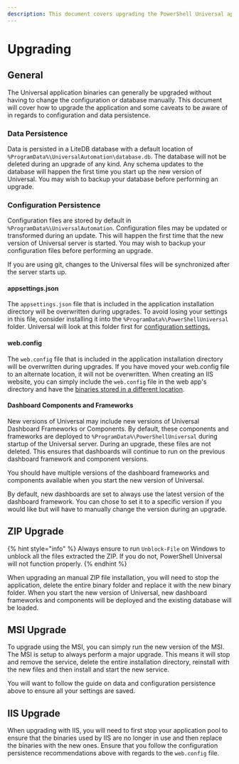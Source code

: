 ```yaml
---
description: This document covers upgrading the PowerShell Universal application.
---
```


# Upgrading

## General

The Universal application binaries can generally be upgraded without having to change the configuration or database manually. This document will cover how to upgrade the application and some caveats to be aware of in regards to configuration and data persistence. 

### Data Persistence

Data is persisted in a LiteDB database with a default location of `%ProgramData%\UniversalAutomation\database.db`. The database will not be deleted during an upgrade of any kind. Any schema updates to the database will happen the first time you start up the new version of Universal. You may wish to backup your database before performing an upgrade. 

### Configuration Persistence

Configuration files are stored by default in `%ProgramData%\UniversalAutomation`. Configuration files may be updated or transformed during an update. This will happen the first time that the new version of Universal server is started. You may wish to backup your configuration files before performing an upgrade. 

If you are using git, changes to the Universal files will be synchronized after the server starts up. 

#### appsettings.json

The `appsettings.json` file that is included in the application installation directory will be overwritten during upgrades. To avoid losing your settings in this file, consider installing it into the `%ProgramData%\PowerShellUniversal` folder. Universal will look at this folder first for [configuration settings. ](../../config/settings.md#programdata-appsettings-json)

#### web.config

The `web.config` file that is included in the application installation directory will be overwritten during upgrades. If you have moved your web.config file to an alternate location, it will not be overwritten. When creating an IIS website, you can simply include the `web.config` file in the web app's directory and have the [binaries stored in a different location](../../config/hosting/hosting-iis.md). 

#### Dashboard Components and Frameworks

New versions of Universal may include new versions of Universal Dashboard Frameworks or Components. By default, these components and frameworks are deployed to `%ProgramData%\PowerShellUniversal` during startup of the Universal server. During an upgrade, these files are not deleted. This ensures that dashboards will continue to run on the previous dashboard framework and component versions. 

You should have multiple versions of the dashboard frameworks and components available when you start the new version of Universal.

By default, new dashboards are set to always use the latest version of the dashboard framework. You can chose to set it to a specific version if you would like but will have to manually change the version during an upgrade. 

## ZIP Upgrade

{% hint style="info" %}
Always ensure to run `Unblock-File` on Windows to unblock all the files extracted the ZIP. If you do not, PowerShell Universal will not function properly.
{% endhint %}

When upgrading an manual ZIP file installation, you will need to stop the application, delete the entire binary folder and replace it with the new binary folder. When you start the new version of Universal, new dashboard frameworks and components will be deployed and the existing database will be loaded. 

## MSI Upgrade

To upgrade using the MSI, you can simply run the new version of the MSI. The MSI is setup to always perform a major upgrade. This means it will stop and remove the service, delete the entire installation directory, reinstall with the new files and then install and start the new service. 

You will want to follow the guide on data and configuration persistence above to ensure all your settings are saved. 

## IIS Upgrade

When upgrading with IIS, you will need to first stop your application pool to ensure that the binaries used by IIS are no longer in use and then replace the binaries with the new ones. Ensure that you follow the configuration persistence recommendations above with regards to the `web.config` file. 

